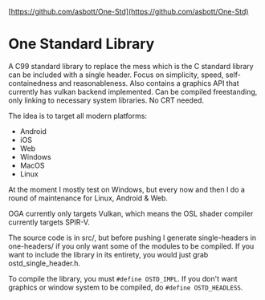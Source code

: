 
[https://github.com/asbott/One-Std](https://github.com/asbott/One-Std)

# One Standard Library

A C99 standard library to replace the mess which is the C standard library can be included with a single header. Focus on simplicity, speed, self-containedness and reasonableness. Also contains a graphics API that currently has vulkan backend implemented. Can be compiled freestanding, only linking to necessary system libraries. No CRT needed.


The idea is to target all modern platforms:
 - Android
 - iOS
 - Web
 - Windows
 - MacOS
 - Linux

At the moment I mostly test on Windows, but every now and then I do a round of maintenance for Linux, Android & Web.

OGA currently only targets Vulkan, which means the OSL shader compiler currently targets SPIR-V.

The source code is in src/, but before pushing I generate single-headers in one-headers/ if you only want some of the modules to be compiled. If you want to include the library in its entirety, you would just grab ostd_single_header.h.

To compile the library, you must `#define OSTD_IMPL`. If you don't want graphics or window system to be compiled, do `#define OSTD_HEADLESS`. 
